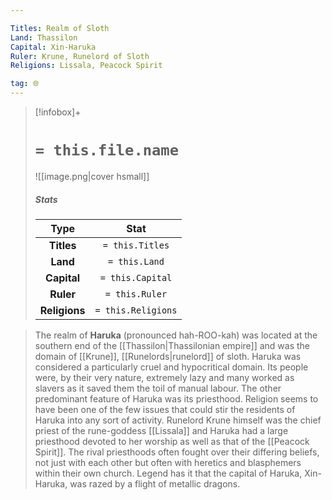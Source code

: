 ```yaml
---

Titles: Realm of Sloth
Land: Thassilon
Capital: Xin-Haruka
Ruler: Krune, Runelord of Sloth
Religions: Lissala, Peacock Spirit

tag: 🌐
---
```


> [!infobox]+
> #  `= this.file.name`
> ![[image.png|cover hsmall]]
> ##### Stats
> Type | Stat |
> :---:|:---:|
> **Titles** | `= this.Titles` |
> **Land** | `= this.Land` |
> **Capital** | `= this.Capital` |
> **Ruler** | `= this.Ruler` |
> **Religions** | `= this.Religions` |



> The realm of **Haruka** (pronounced hah-ROO-kah) was located at the southern end of the [[Thassilon|Thassilonian empire]] and was the domain of [[Krune]], [[Runelords|runelord]] of sloth. Haruka was considered a particularly cruel and hypocritical domain. Its people were, by their very nature, extremely lazy and many worked as slavers as it saved them the toil of manual labour. The other predominant feature of Haruka was its priesthood. Religion seems to have been one of the few issues that could stir the residents of Haruka into any sort of activity. Runelord Krune himself was the chief priest of the rune-goddess [[Lissala]] and Haruka had a large priesthood devoted to her worship as well as that of the [[Peacock Spirit]]. The rival priesthoods often fought over their differing beliefs, not just with each other but often with heretics and blasphemers within their own church. Legend has it that the capital of Haruka, Xin-Haruka, was razed by a flight of metallic dragons.









